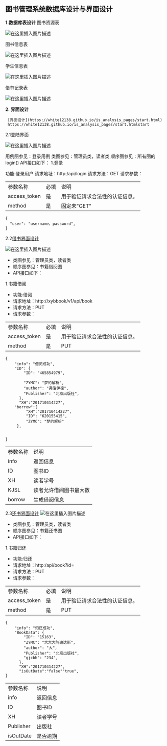 ## 图书管理系统数据库设计与界面设计
**1.数据库表设计**
图书资源表

![在这里插入图片描述](https://img-blog.csdnimg.cn/2020042709422456.png?x-oss-process=image/watermark,type_ZmFuZ3poZW5naGVpdGk,shadow_10,text_aHR0cHM6Ly9ibG9nLmNzZG4ubmV0L3dlaXhpbl80NDAwNTEzMg==,size_16,color_FFFFFF,t_70)

图书信息表

![在这里插入图片描述](https://img-blog.csdnimg.cn/20200427094258253.png?x-oss-process=image/watermark,type_ZmFuZ3poZW5naGVpdGk,shadow_10,text_aHR0cHM6Ly9ibG9nLmNzZG4ubmV0L3dlaXhpbl80NDAwNTEzMg==,size_16,color_FFFFFF,t_70)

学生信息表

![在这里插入图片描述](https://img-blog.csdnimg.cn/20200427095658666.png?x-oss-process=image/watermark,type_ZmFuZ3poZW5naGVpdGk,shadow_10,text_aHR0cHM6Ly9ibG9nLmNzZG4ubmV0L3dlaXhpbl80NDAwNTEzMg==,size_16,color_FFFFFF,t_70)

借书记录表

![在这里插入图片描述](https://img-blog.csdnimg.cn/20200427095738471.png?x-oss-process=image/watermark,type_ZmFuZ3poZW5naGVpdGk,shadow_10,text_aHR0cHM6Ly9ibG9nLmNzZG4ubmV0L3dlaXhpbl80NDAwNTEzMg==,size_16,color_FFFFFF,t_70)


**2. 界面设计**

     [界面设计](https://white12138.github.io/is_analysis_pages/start.html)
     https://white12138.github.io/is_analysis_pages/start.htmlstart
     
2.1登陆界面

![在这里插入图片描述](https://img-blog.csdnimg.cn/20200427101643227.png?x-oss-process=image/watermark,type_ZmFuZ3poZW5naGVpdGk,shadow_10,text_aHR0cHM6Ly9ibG9nLmNzZG4ubmV0L3dlaXhpbl80NDAwNTEzMg==,size_16,color_FFFFFF,t_70)

用例图参见：登录用例
类图参见：管理员类，读者类
顺序图参见：所有图的login()
API接口如下：
1.登录

功能:登录用户
请求地址：http:/api/login
请求方法：GET
请求参数：
<table>
<tr>
<td>参数名称</td>
<td>必填</td>
<td>说明</td>
</tr>
<tr>
<td>access_token</td>
<td>是</td>
<td>用于验证请求合法性的认证信息。</td>
</tr>
<tr>
<td>method</td>
<td>是</td>
<td>固定未"GET"</td>
</tr>
</table>

```
{
  "user": "username，password",
}
```



2.2[借书界面设计](https://white12138.github.io/is_analysis_pages/start.html#id=1qz6vh&p=%E5%80%9F%E4%B9%A6%E7%95%8C%E9%9D%A2)


![在这里插入图片描述](https://img-blog.csdnimg.cn/20200426170422780.png?x-oss-process=image/watermark,type_ZmFuZ3poZW5naGVpdGk,shadow_10,text_aHR0cHM6Ly9ibG9nLmNzZG4ubmV0L3dlaXhpbl80NDAwNTEzMg==,size_16,color_FFFFFF,t_70)
- 类图参见：管理员类，读者类
- 顺序图参见：书籍借阅图
- API接口如下：

1.书籍借阅
- 功能:借阅
- 请求地址：http://xybbook/v1/api/book
- 请求方法：PUT
- 请求参数：
<table>
<tr>
<td>参数名称</td>
<td>必填</td>
<td>说明</td>
</tr>
<tr>
<td>access_token</td>
<td>是</td>
<td>用于验证请求合法性的认证信息。</td>
</tr>
<tr>
<td>method</td>
<td>是</td>
<td>PUT</td>
</tr>
</table>

```
{
    "info": "借阅成功",
    "ID": {
        "ID": "465854979",
      
        "ZYMC": "梦的解析",
        "author": "弗洛伊德",
        "Publisher": "北京出版社",
      },
      "XH":"201710414227",
    "borrow":{
         "XH":"201710414227", 
         "ID": "620155415",
         "ZYMC": "梦的解析"                      
     },
       
   
}
```
<table>
<tr>
<td>参数名称</td>
<td>说明</td>
</tr>
<tr>
<td>info</td>
<td>返回信息</td>
</tr>
<tr>
<td>ID</td>
<td>图书ID</td>
</tr>
<tr>
<td>XH</td>
<td>读者学号</td>
</tr>
<tr>
<td>KJSL</td>
<td>读者允许借阅图书最大数</td>
</tr>
<tr>
<td>borrow</td>
<td>生成借阅信息</td>
</tr>
</table>

2.3[还书界面设计](https://white12138.github.io/is_analysis_pages/start.html#id=rqqmy1&p=%E8%BF%98%E4%B9%A6%E7%95%8C%E9%9D%A2)
![在这里插入图片描述](https://img-blog.csdnimg.cn/20200427103205217.png?x-oss-process=image/watermark,type_ZmFuZ3poZW5naGVpdGk,shadow_10,text_aHR0cHM6Ly9ibG9nLmNzZG4ubmV0L3dlaXhpbl80NDAwNTEzMg==,size_16,color_FFFFFF,t_70)
- 类图参见：管理员类，读者类
- 顺序图参见：书籍还书图
- API接口如下：

1.书籍归还
- 功能:归还
- 请求地址：http:/api/book?id=
- 请求方法：PUT
- 请求参数：
 <table>
<tr>
<td>参数名称</td>
<td>必填</td>
<td>说明</td>
</tr>
<tr>
<td>access_token</td>
<td>是</td>
<td>用于验证请求合法性的认证信息。</td>
</tr>
<tr>
<td>method</td>
<td>是</td>
<td>PUT</td>
</tr>
</table>

```
{
    "info": "归还成功",
    "BookData": {
        "ID": "15163",
        "ZYMC": "大大大阿迪达斯",
        "author": "大",
        "Publisher": "北京出版社",
        "gjcbh": "234",
      },
      "XH":"201710414227",
      "isOutDate":"false""true",
}
```
<table>
<tr>
<td>参数名称</td>
<td>说明</td>
</tr>
<tr>
<td>info</td>
<td>返回信息</td>
</tr>
<tr>
<td>ID</td>
<td>图书ID</td>
</tr>
<tr>
<td>XH</td>
<td>读者学号</td>
</tr>
<tr>
<td>Publisher</td>
<td>出版社</td>
</tr>
<tr>
<td>isOutDate</td>
<td>是否逾期</td>
<tr>
</table>
